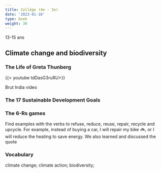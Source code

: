 ```yaml
---
title: Collège (4e - 3e)
date: '2023-01-10'
type: book
weight: 30
---
```


13-15 ans

<!--more-->

## Climate change and biodiversity

### The Life of Greta Thunberg

{{< youtube tdDasG3ruRU>}}

Brut India video
<br> 

### The 17 Sustainable Development Goals


### The 6-Rs games

Find examples with the verbs to refuse, reduce, reuse, repair, recycle and upcycle. For example, instead of buying a car, I will repair my bike 🚲, or I will reduce the heating to save energy. We also learned and discussed the quote 

### Vocabulary

climate change; climate action; biodiversity;
